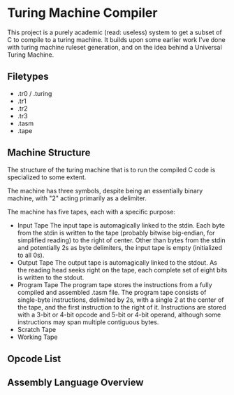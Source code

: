 # Turing Machine Compiler

This project is a purely academic (read: useless) system to get a subset of C to compile to a turing machine. It builds upon some earlier work I've done with turing machine ruleset generation, and on the idea behind a Universal Turing Machine.

## Filetypes

* .tr0 / .turing
* .tr1
* .tr2
* .tr3
* .tasm
* .tape

## Machine Structure

The structure of the turing machine that is to run the compiled C code is specialized to some extent.

The machine has three symbols, despite being an essentially binary machine, with "2" acting primarily as a delimiter.

The machine has five tapes, each with a specific purpose:

* Input Tape
    The input tape is automagically linked to the stdin. Each byte from the stdin is written to the tape (probably bitwise big-endian, for simplified reading) to the right of center. Other than bytes from the stdin and potentially 2s as byte delimiters, the input tape is empty (initialized to all 0s).
* Output Tape
    The output tape is automagically linked to the stdout. As the reading head seeks right on the tape, each complete set of eight bits is written to the stdout.
* Program Tape
    The program tape stores the instructions from a fully compiled and assembled .tasm file. The program tape consists of single-byte instructions, delimited by 2s, with a single 2 at the center of the tape, and the first instruction to the right of it. Instructions are stored with a 3-bit or 4-bit opcode and 5-bit or 4-bit operand, although some instructions may span multiple contiguous bytes.
* Scratch Tape
* Working Tape

## Opcode List

## Assembly Language Overview
